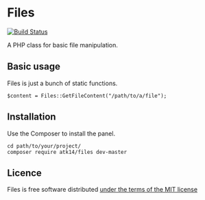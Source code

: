 Files
=====

[![Build Status](https://travis-ci.org/atk14/Files.svg?branch=master)](https://travis-ci.org/atk14/Atk14)

A PHP class for basic file manipulation.

Basic usage
-----------

Files is just a bunch of static functions.

    $content = Files::GetFileContent("/path/to/a/file");

Installation
------------

Use the Composer to install the panel.

    cd path/to/your/project/
    composer require atk14/files dev-master

Licence
-------

Files is free software distributed [under the terms of the MIT license](http://www.opensource.org/licenses/mit-license)
